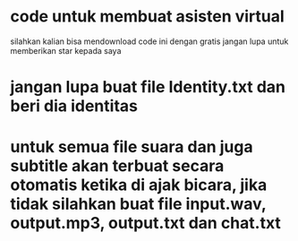 # code untuk membuat asisten virtual
silahkan kalian bisa mendownload code ini dengan gratis jangan lupa untuk memberikan star kepada saya

# jangan lupa buat file Identity.txt dan beri dia identitas

# untuk semua file suara dan juga subtitle akan terbuat secara otomatis ketika di ajak bicara, jika tidak silahkan buat file input.wav, output.mp3, output.txt dan chat.txt
